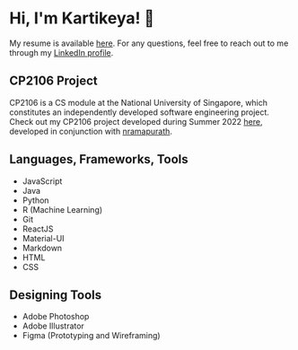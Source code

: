 # Hi, I'm Kartikeya! 🤩

My resume is available [here](https://github.com/kxrt/kxrt/blob/main/Kartikeya_Resume.pdf). For any questions, feel free to reach out to me through my [LinkedIn profile](https://www.linkedin.in/in/kvrtikeya). 

## CP2106 Project
CP2106 is a CS module at the National University of Singapore, which constitutes an independently developed software engineering project. Check out my CP2106 project developed during Summer 2022 [here](https://github.com/open-mic-orbital/OpenMic), developed in conjunction with [nramapurath](https://github.com/nramapurath).

## Languages, Frameworks, Tools
* JavaScript
* Java
* Python
* R (Machine Learning)
* Git
* ReactJS
* Material-UI
* Markdown
* HTML
* CSS

## Designing Tools
* Adobe Photoshop
* Adobe Illustrator
* Figma (Prototyping and Wireframing)
